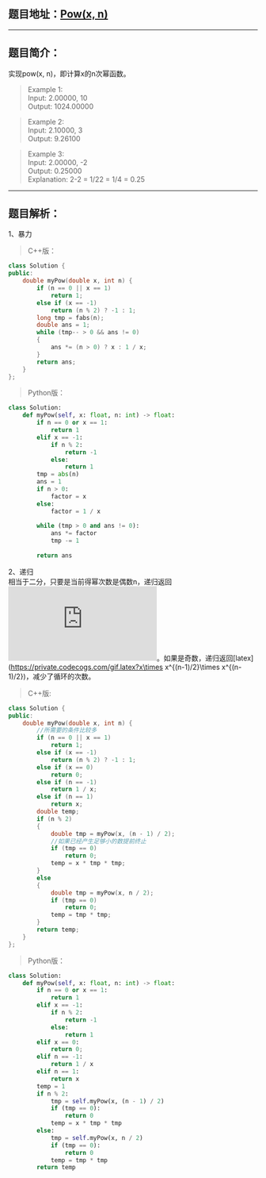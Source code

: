 ## 题目地址：[Pow(x, n)](https://leetcode.com/problems/powx-n/)
---
## 题目简介：
实现pow(x, n)，即计算x的n次幂函数。   
> Example 1:   
> Input: 2.00000, 10   
> Output: 1024.00000   
   
> Example 2:  
> Input: 2.10000, 3       
> Output: 9.26100      
 
> Example 3:      
> Input: 2.00000, -2       
> Output: 0.25000       
> Explanation: 2-2 = 1/22 = 1/4 = 0.25        

---
## 题目解析：  
1、暴力   
> C++版：

```c++
class Solution {
public:
    double myPow(double x, int n) {
        if (n == 0 || x == 1)
            return 1;
        else if (x == -1)
            return (n % 2) ? -1 : 1;
        long tmp = fabs(n);
        double ans = 1; 
        while (tmp-- > 0 && ans != 0)
        {
            ans *= (n > 0) ? x : 1 / x;
        }
        return ans;
    }
};
```
>Python版：

```python
class Solution:
    def myPow(self, x: float, n: int) -> float:
        if n == 0 or x == 1:
            return 1
        elif x == -1:
            if n % 2:
                return -1
            else:
                return 1
        tmp = abs(n)
        ans = 1
        if n > 0:
            factor = x
        else:
            factor = 1 / x
            
        while (tmp > 0 and ans != 0):
            ans *= factor
            tmp -= 1
            
        return ans
```
2、递归     
相当于二分，只要是当前得幂次数是偶数n，递归返回![pics](https://private.codecogs.com/gif.latex?x%5E%7Bn/2%7D%20%5Ctimes%20x%5E%7Bn/2%7D)。如果是奇数，递归返回[latex](https://private.codecogs.com/gif.latex?x\times x^{(n-1)/2}\times x^{(n-1)/2})，减少了循环的次数。   
> C++版:
```c++
class Solution {
public:
    double myPow(double x, int n) {
        //所需要的条件比较多
        if (n == 0 || x == 1)
            return 1;
        else if (x == -1)
            return (n % 2) ? -1 : 1;
        else if (x == 0)
            return 0;
        else if (n == -1)
            return 1 / x;
        else if (n == 1)
            return x;
        double temp;
        if (n % 2)
        {
            double tmp = myPow(x, (n - 1) / 2);
            //如果已经产生足够小的数提前终止
            if (tmp == 0)
                return 0;
            temp = x * tmp * tmp;
        }
        else
        {
            double tmp = myPow(x, n / 2);
            if (tmp == 0)
                return 0;
            temp = tmp * tmp;
        }
        return temp;
    }
};
```
> Python版：
```python
class Solution:
    def myPow(self, x: float, n: int) -> float:
        if n == 0 or x == 1:
            return 1
        elif x == -1:
            if n % 2:
                return -1
            else:
                return 1
        elif x == 0:
            return 0;
        elif n == -1:
            return 1 / x
        elif n == 1:
            return x
        temp = 1
        if n % 2:
            tmp = self.myPow(x, (n - 1) / 2)
            if (tmp == 0):
                return 0
            temp = x * tmp * tmp
        else:
            tmp = self.myPow(x, n / 2)
            if (tmp == 0):
                return 0
            temp = tmp * tmp
        return temp
```



